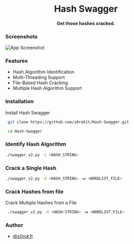 <h1 align="center">Hash Swagger</h1>

<h4 align="center">Get those hashes cracked.</h4>


### Screenshots

![App Screenshot](https://drive.google.com/file/d/1a5pwSfO9HCGwRDbdITFGlIeycE2R4ig-/view?usp=sharing)


### Features

- Hash Algorithm Identification
- Multi-Threading Support
- File-Based Hash Cracking
- Multiple Hash Algorithm Support


### Installation

Install Hash Swagger

```bash
 git clone https://github.com/z0rok1t/Hash-Swagger.git

 cd Hash-Swagger
```
### Identify Hash Algorithm
 ```bash
./swagger_v2.py -i <HASH_STRING>
```

### Crack a Single Hash

```bash
./swagger_v2.py -d <HASH_STRING> -w <WORDLIST_FILE>
```

### Crack Hashes from file 

Crack Multiple Hashes from a File

```bash  
 ./swagger_v2.py -d <HASH-STRING> -w <WORDLIST_FILE>
```
    
### Author

- [@z0rok1t](https://www.github.com/z0rok1t)

